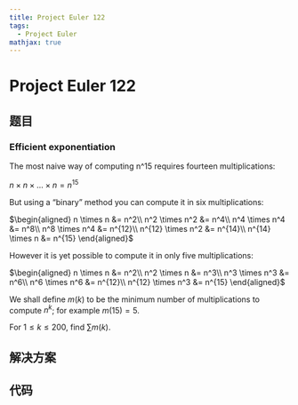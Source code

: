 ```yaml
---
title: Project Euler 122
tags:
  - Project Euler
mathjax: true
---
```

<escape><!-- more --></escape>
    

# Project Euler 122
## 题目
### Efficient exponentiation
The most naive way of computing n^15 requires fourteen multiplications:

$n \times n \times \dots \times n = n^{15}$

But using a “binary” method you can compute it in six multiplications:

$\begin{aligned}
n \times n &= n^2\\
n^2 \times n^2 &= n^4\\
n^4 \times n^4 &= n^8\\
n^8 \times n^4 &= n^{12}\\
n^{12} \times n^2 &= n^{14}\\
n^{14} \times n &= n^{15}
\end{aligned}$

However it is yet possible to compute it in only five multiplications:

$\begin{aligned}
n \times n &= n^2\\
n^2 \times n &= n^3\\
n^3 \times n^3 &= n^6\\
n^6 \times n^6 &= n^{12}\\
n^{12} \times n^3 &= n^{15}
\end{aligned}$

We shall define $m(k)$ to be the minimum number of multiplications to compute $n^k$; for example $m(15) = 5$.

For $1 \le k \le 200$, find $\sum m(k)$.


## 解决方案


## 代码


